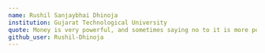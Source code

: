 ```yaml
---
name: Rushil Sanjaybhai Dhinoja
institution: Gujarat Technological University
quote: Money is very powerful, and sometimes saying no to it is more powerful...
github_user: Rushil-Dhinoja
---
```

